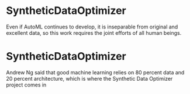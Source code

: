 # SyntheticDataOptimizer
Even if AutoML continues to develop, it is inseparable from original and excellent data, so this work requires the joint efforts of all human beings.

# SyntheticDataOptimizer
Andrew Ng said that good machine learning relies on 80 percent data and 20 percent architecture, which is where the Synthetic Data Optimizer project comes in
